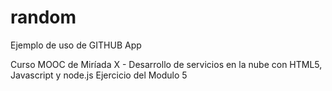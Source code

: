 # random
Ejemplo de uso de GITHUB App

Curso MOOC de Miríada X - Desarrollo de servicios en la nube con HTML5, Javascript y node.js
Ejercicio del Modulo 5